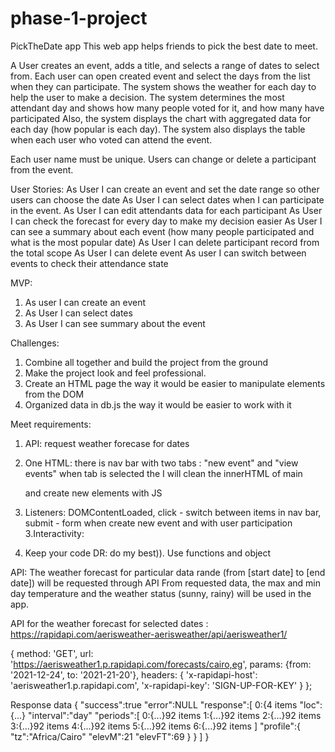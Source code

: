# phase-1-project

PickTheDate app 
This web app helps friends to pick the best date to meet.

A User creates an event, adds a title, and selects a range of dates to select from.
Each user can open created event and select the days from the list when they can participate. 
The system shows the weather for each day to help the user to make a decision.
The system determines the most attendant day and shows how many people voted for it, and how many have participated
Also, the system displays the chart with aggregated data for each day (how popular is each day). The system also displays the table when each user who voted can attend the event. 

Each user name must be unique. Users can change or delete a participant from the event.


User Stories:
As User I can create an event and set the date range so other users can choose the date
As User I can select dates when I can participate in the event.
As User I can edit attendants data for each participant 
As User I can check the forecast for every day to make my decision easier
As User I can see a summary about each event (how many people participated and what is the most popular date)
As User I can delete participant record from the total scope
As User I can delete event
As user I can switch between events to check their attendance state




MVP:
1. As user I can create an event 
2. As User I can select dates 
3. As User I can see summary about the event 


Challenges:
1. Combine all together and build the project from the ground
2. Make the project look and feel professional. 
3. Create an HTML page the way it would be easier to manipulate elements from the DOM
4. Organized data in db.js the way it would be easier to work with it


Meet requirements: 
1. API: request weather forecase for dates
2. One HTML:
            there is nav bar with two tabs : "new event" and "view events" 
            when tab is selected the I will clean the innerHTML of main <div> and create new elements with JS
3. Listeners:   DOMContentLoaded, 
                click - switch between items in nav bar, 
                submit - form  when create new event and with user participation
3.Interactivity: 

5. Keep your code DR: do my best)). Use functions and object


API:
The weather forecast for particular data rande (from [start date] to [end date]) will be requested through API
From requested data, the max and min day temperature and the weather status (sunny, rainy) will be used  in the app.


API for the weather forecast for selected dates : 
https://rapidapi.com/aerisweather-aerisweather/api/aerisweather1/

{
  method: 'GET',
  url: 'https://aerisweather1.p.rapidapi.com/forecasts/cairo,eg',
  params: {from: '2021-12-24', to: '2021-21-20'},
  headers: {
    'x-rapidapi-host': 'aerisweather1.p.rapidapi.com',
    'x-rapidapi-key': 'SIGN-UP-FOR-KEY'
  }
};


Response data
{
"success":true
"error":NULL
"response":[
0:{4 items
"loc":{...}
"interval":"day"
"periods":[
0:{...}92 items
1:{...}92 items
2:{...}92 items
3:{...}92 items
4:{...}92 items
5:{...}92 items
6:{...}92 items
]
"profile":{
"tz":"Africa/Cairo"
"elevM":21
"elevFT":69
}
}
]
}